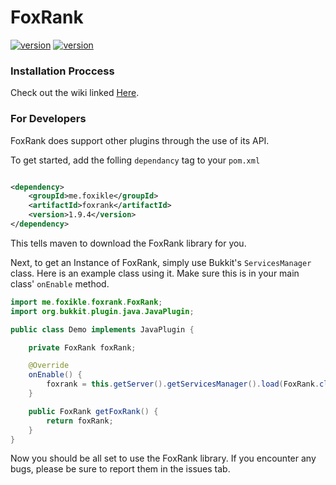 # FoxRank
[![version](https://img.shields.io/badge/Release-v1.9.4-blue)](https://github.com/Foxikle/FoxRank/releases/)
[![version](https://img.shields.io/badge/Wiki_Pages-2-green)](https://github.com/Foxikle/FoxRank/wiki)

### Installation Proccess

Check out the wiki linked [Here](https://github.com/Foxikle/FoxRank/wiki).

### For Developers

FoxRank does support other plugins through the use of its API.

To get started, add the folling `dependancy` tag to your `pom.xml`

```xml

<dependency>
    <groupId>me.foxikle</groupId>
    <artifactId>foxrank</artifactId>
    <version>1.9.4</version>
</dependency>
```

This tells maven to download the FoxRank library for you.

Next, to get an Instance of FoxRank, simply use Bukkit's `ServicesManager` class.
Here is an example class using it. Make sure this is in your main class' `onEnable` method.

```java
import me.foxikle.foxrank.FoxRank;
import org.bukkit.plugin.java.JavaPlugin;

public class Demo implements JavaPlugin {

    private FoxRank foxRank;

    @Override
    onEnable() {
        foxrank = this.getServer().getServicesManager().load(FoxRank.class);
    }

    public FoxRank getFoxRank() {
        return foxRank;
    }
}
```

Now you should be all set to use the FoxRank library. If you encounter any bugs, please be sure to report them in the
issues tab.





